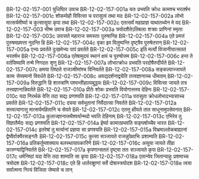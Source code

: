 BR-12-02-157-001  युधिष्ठिर उवाच
BR-12-02-157-001a यतः प्रभवति क्रोधः कामश्च भरतर्षभ
BR-12-02-157-001c शोकमोहौ विवित्सा च परासुत्वं तथा मदः
BR-12-02-157-002a लोभो मात्सर्यमीर्ष्या च कुत्सासूया कृपा तथा
BR-12-02-157-002c एतत्सर्वं महाप्राज्ञ याथातथ्येन मे वद
BR-12-02-157-003  भीष्म उवाच
BR-12-02-157-003a त्रयोदशैतेऽतिबलाः शत्रवः प्राणिनां स्मृताः
BR-12-02-157-003c उपासते महाराज समस्ताः पुरुषानिह
BR-12-02-157-004a एते प्रमत्तं पुरुषमप्रमत्ता नुदन्ति हि
BR-12-02-157-004c वृका इव विलुम्पन्ति दृष्ट्वैव पुरुषेतरान्
BR-12-02-157-005a एभ्यः प्रवर्तते दुःखमेभ्यः पापं प्रवर्तते
BR-12-02-157-005c इति मर्त्यो विजानीयात्सततं भरतर्षभ
BR-12-02-157-006a एतेषामुदयं स्थानं क्षयं च पुरुषोत्तम
BR-12-02-157-006c हन्त ते वर्तयिष्यामि तन्मे निगदतः शृणु
BR-12-02-157-007a लोभात्क्रोधः प्रभवति परदोषैरुदीर्यते
BR-12-02-157-007c क्षमया तिष्ठते राजञ्श्रीमांश्च विनिवर्तते
BR-12-02-157-008a सङ्कल्पाज्जायते कामः सेव्यमानो विवर्धते
BR-12-02-157-008c अवद्यदर्शनाद्व्येति तत्त्वज्ञानाच्च धीमताम्
BR-12-02-157-009a विरुद्धानि हि शास्त्राणि पश्यन्तीहाल्पबुद्धयः
BR-12-02-157-009c विवित्सा जायते तत्र तत्त्वज्ञानान्निवर्तते
BR-12-02-157-010a प्रीतेः शोकः प्रभवति वियोगात्तस्य देहिनः
BR-12-02-157-010c यदा निरर्थकं वेत्ति तदा सद्यः प्रणश्यति
BR-12-02-157-011a परासुता क्रोधलोभादभ्यासाच्च प्रवर्तते
BR-12-02-157-011c दयया सर्वभूतानां निर्वेदात्सा निवर्तते
BR-12-02-157-012a सत्त्वत्यागात्तु मात्सर्यमहितानि च सेवते
BR-12-02-157-012c एतत्तु क्षीयते तात साधूनामुपसेवनात्
BR-12-02-157-013a कुलाज्ज्ञानात्तथैश्वर्यान्मदो भवति देहिनाम्
BR-12-02-157-013c एभिरेव तु विज्ञातैर्मदः सद्यः प्रणश्यति
BR-12-02-157-014a ईर्ष्या कामात्प्रभवति सङ्घर्षाच्चैव भारत
BR-12-02-157-014c इतरेषां तु मर्त्यानां प्रज्ञया सा प्रणश्यति
BR-12-02-157-015a विभ्रमाल्लोकबाह्यानां द्वेष्यैर्वाक्यैरसङ्गतैः
BR-12-02-157-015c कुत्सा सञ्जायते राजन्नुपेक्षाभिः प्रशाम्यति
BR-12-02-157-016a प्रतिकर्तुमशक्याय बलस्थायापकारिणे
BR-12-02-157-016c असूया जायते तीव्रा कारुण्याद्विनिवर्तते
BR-12-02-157-017a कृपणान्सततं दृष्ट्वा ततः सञ्जायते कृपा
BR-12-02-157-017c धर्मनिष्ठां यदा वेत्ति तदा शाम्यति सा कृपा
BR-12-02-157-018a एतान्येव जितान्याहुः प्रशमाच्च त्रयोदश
BR-12-02-157-018c एते हि धार्तराष्ट्राणां सर्वे दोषास्त्रयोदश
BR-12-02-157-018e त्वया सर्वात्मना नित्यं विजिता जेष्यसे च तान्

